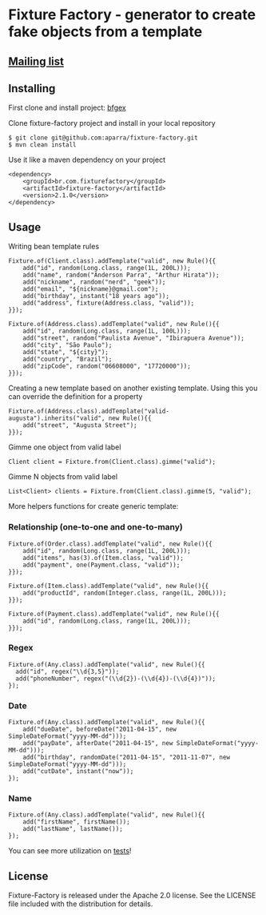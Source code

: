 Fixture Factory - generator to create fake objects from a template
================================================================== 

## [Mailing list](http://groups.google.com/group/fixture-factory)

## Installing

First clone and install project:
	[bfgex](https://github.com/douglasrodrigo/bfgex)

Clone fixture-factory project and install in your local repository

	$ git clone git@github.com:aparra/fixture-factory.git
	$ mvn clean install

Use it like a maven dependency on your project

	<dependency>
		<groupId>br.com.fixturefactory</groupId>
		<artifactId>fixture-factory</artifactId>
		<version>2.1.0</version>
	</dependency>

## Usage

Writing bean template rules

	Fixture.of(Client.class).addTemplate("valid", new Rule(){{
		add("id", random(Long.class, range(1L, 200L)));
		add("name", random("Anderson Parra", "Arthur Hirata"));
		add("nickname", random("nerd", "geek"));
		add("email", "${nickname}@gmail.com");
		add("birthday", instant("18 years ago"));
		add("address", fixture(Address.class, "valid"));
	}});

	Fixture.of(Address.class).addTemplate("valid", new Rule(){{
		add("id", random(Long.class, range(1L, 100L)));
		add("street", random("Paulista Avenue", "Ibirapuera Avenue"));
		add("city", "São Paulo");
		add("state", "${city}");
		add("country", "Brazil");
		add("zipCode", random("06608000", "17720000"));
	}}); 
	
Creating a new template based on another existing template. Using this you can override the definition for a property

	Fixture.of(Address.class).addTemplate("valid-augusta").inherits("valid", new Rule(){{
		add("street", "Augusta Street");
	}});
	
Gimme one object from valid label

	Client client = Fixture.from(Client.class).gimme("valid");

Gimme N objects from valid label

	List<Client> clients = Fixture.from(Client.class).gimme(5, "valid");

More helpers functions for create generic template:

### Relationship (one-to-one and one-to-many)

	Fixture.of(Order.class).addTemplate("valid", new Rule(){{
		add("id", random(Long.class, range(1L, 200L)));
		add("items", has(3).of(Item.class, "valid"));
		add("payment", one(Payment.class, "valid"));
	}});

	Fixture.of(Item.class).addTemplate("valid", new Rule(){{
		add("productId", random(Integer.class, range(1L, 200L)));
	}});

	Fixture.of(Payment.class).addTemplate("valid", new Rule(){{
		add("id", random(Long.class, range(1L, 200L)));
	}});

### Regex

	Fixture.of(Any.class).addTemplate("valid", new Rule(){{
	  add("id", regex("\\d{3,5}"));
	  add("phoneNumber", regex("(\\d{2})-(\\d{4})-(\\d{4})"));
	});

### Date

	Fixture.of(Any.class).addTemplate("valid", new Rule(){{
		add("dueDate", beforeDate("2011-04-15", new SimpleDateFormat("yyyy-MM-dd")));
		add("payDate", afterDate("2011-04-15", new SimpleDateFormat("yyyy-MM-dd")));
		add("birthday", randomDate("2011-04-15", "2011-11-07", new SimpleDateFormat("yyyy-MM-dd")));
		add("cutDate", instant("now"));
	});

### Name

	Fixture.of(Any.class).addTemplate("valid", new Rule(){{
		add("firstName", firstName());
		add("lastName", lastName());
	});
	
You can see more utilization on [tests](fixture-factory/tree/master/src/test/java/br/com/fixturefactory)!

## License

Fixture-Factory is released under the Apache 2.0 license. See the LICENSE file included with the distribution for details.

